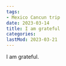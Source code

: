 ```yaml
---
tags:
- Mexico Cancun trip
date: 2023-03-14
title: I am grateful
categories:
lastMod: 2023-03-21
---
```

I am grateful.
